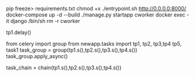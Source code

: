 pip freeze> requirements.txt
chmod +x ./entrypoint.sh
http://0.0.0.0:8000/
docker-compose up -d --build
./manage.py startapp cworker
docker exec -it django /bin/sh
rm -r cworker


tp1.delay()

from celery import group
from newapp.tasks import tp1, tp2, tp3,tp4 tp5, task1
task_group = group(tp1.s(),tp2.s(),tp3.s(),tp4.s())
task_group.apply_async()


task_chain = chain(tp1.s(),tp2.s(),tp3.s(),tp4.s())